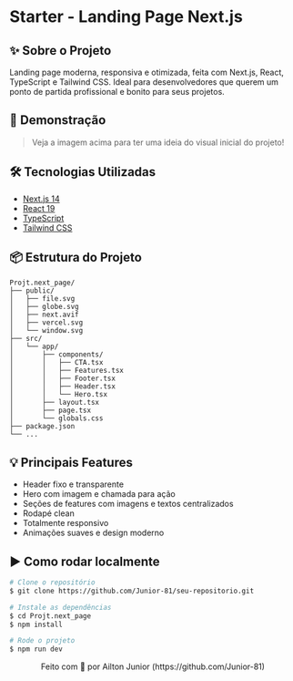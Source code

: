 # Starter - Landing Page Next.js

## ✨ Sobre o Projeto
Landing page moderna, responsiva e otimizada, feita com Next.js, React, TypeScript e Tailwind CSS. Ideal para desenvolvedores que querem um ponto de partida profissional e bonito para seus projetos.

## 🚀 Demonstração
> Veja a imagem acima para ter uma ideia do visual inicial do projeto!

## 🛠️ Tecnologias Utilizadas
- [Next.js 14](https://nextjs.org/)
- [React 19](https://react.dev/)
- [TypeScript](https://www.typescriptlang.org/)
- [Tailwind CSS](https://tailwindcss.com/)

## 📦 Estrutura do Projeto
```
Projt.next_page/
├── public/
│   ├── file.svg
│   ├── globe.svg
│   ├── next.avif
│   ├── vercel.svg
│   └── window.svg
├── src/
│   └── app/
│       ├── components/
│       │   ├── CTA.tsx
│       │   ├── Features.tsx
│       │   ├── Footer.tsx
│       │   ├── Header.tsx
│       │   └── Hero.tsx
│       ├── layout.tsx
│       ├── page.tsx
│       └── globals.css
├── package.json
└── ...
```

## 💡 Principais Features
- Header fixo e transparente
- Hero com imagem e chamada para ação
- Seções de features com imagens e textos centralizados
- Rodapé clean
- Totalmente responsivo
- Animações suaves e design moderno

## ▶️ Como rodar localmente
```bash
# Clone o repositório
$ git clone https://github.com/Junior-81/seu-repositorio.git

# Instale as dependências
$ cd Projt.next_page
$ npm install

# Rode o projeto
$ npm run dev
```


<p align="center">
  Feito com 💙 por Ailton Junior (https://github.com/Junior-81)
</p>